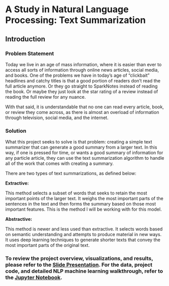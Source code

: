# A Study in Natural Language Processing: Text Summarization

## Introduction

### Problem Statement

Today we live in an age of mass information, where it is easier than ever to access all sorts of information through online news articles, social media, and books. One of the problems we have in today’s age of “clickbait” headlines and catchy titles is that a good portion of readers don’t read the full article anymore. Or they go straight to SparkNotes instead of reading the book. Or maybe they just look at the star rating of a review instead of reading the full review for any nuance.

With that said, it is understandable that no one can read every article, book, or review they come across, as there is almost an overload of information through television, social media, and the internet.

### Solution

What this project seeks to solve is that problem: creating a simple text summarizer that can generate a good summary from a larger text. In this way, if one is pressed for time, or wants a good summary of information for any particle article, they can use the text summarization algorithm to handle all of the work that comes with creating a summary.

There are two types of text summarizations, as defined below:

**Extractive:**

This method selects a subset of words that seeks to retain the most important points of the larger text. It weighs the most important parts of the sentences in the text and then forms the summary based on those most important features. This is the method I will be working with for this model.

**Abstractive:**

This method is newer and less used than extractive. It selects words based on semantic understanding and attempts to produce material in new ways. It uses deep learning techniques to generate shorter texts that convey the most important parts of the original text.

### To review the project overview, visualizations, and results, please refer to the [Slide Presentation](https://github.com/NehemiahSolis/Text-Summarization-A-Study-in-Natural-Language-Processing/blob/master/A%20Study%20in%20Natural%20Language%20Processing.pdf). For the data, project code, and detailed NLP machine learning walkthrough, refer to the [Jupyter Notebook](https://github.com/NehemiahSolis/Text-Summarization-A-Study-in-Natural-Language-Processing/blob/master/A_Study_in_Natural_Language_Processing%20(1).ipynb).
